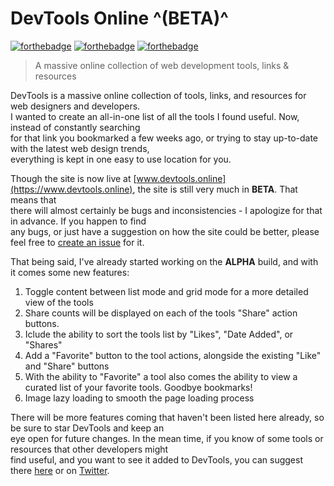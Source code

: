 # DevTools Online ^(BETA)^
[![forthebadge](http://forthebadge.com/images/badges/built-with-love.svg)](http://forthebadge.com) [![forthebadge](http://forthebadge.com/images/badges/uses-js.svg)](http://forthebadge.com) [![forthebadge](http://forthebadge.com/images/badges/kinda-sfw.svg)](http://forthebadge.com)
> A massive online collection of web development tools, links & resources

DevTools is a massive online collection of tools, links, and resources for web designers and developers.  
I wanted to create an all-in-one list of all the tools I found useful. Now, instead of constantly searching  
for that link you bookmarked a few weeks ago, or trying to stay up-to-date with the latest web design trends,  
everything is kept in one easy to use location for you.  
   
   Though the site is now live at [www.devtools.online](https://www.devtools.online), the site is still very much in **BETA**. That means that  
   there will almost certainly be bugs and inconsistencies - I apologize for that in advance. If you happen to find  
   any bugs, or just have a suggestion on how the site could be better, please feel free to [create an issue](https://github.com/thinkpixels/devtools.online/issues) for it.
   
   That being said, I've already started working on the **ALPHA** build, and with it comes some new features:  
   
   1. Toggle content between list mode and grid mode for a more detailed view of the tools
   2. Share counts will be displayed on each of the tools "Share" action buttons.
   3. Iclude the ability to sort the tools list by "Likes", "Date Added", or "Shares"
   4. Add a "Favorite" button to the tool actions, alongside the existing "Like" and "Share" buttons  
   5. With the ability to "Favorite" a tool also comes the ability to view a curated list of your favorite tools. Goodbye bookmarks!
   6. Image lazy loading to smooth the page loading process
 
There will be more features coming that haven't been listed here already, so be sure to star DevTools and keep an  
eye open for future changes. In the mean time, if you know of some tools or resources that other developers might  
find useful, and you want to see it added to DevTools, you can suggest there [here](https://github.com/thinkpixels/devtools.online/issues/8) or on [Twitter](https://twitter.com/devtoolsonline).
